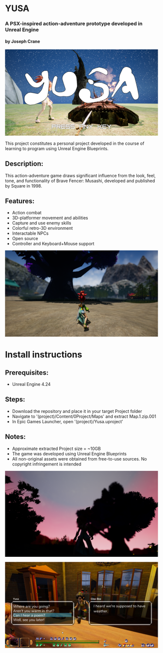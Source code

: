 # YUSA
### A PSX-inspired action-adventure prototype developed in Unreal Engine
#### by Joseph Crane


![alt text](https://raw.githubusercontent.com/sherpa-code/yusa/master/Preview%20Images/misc/titleScreenSample.png "Title Screen")


This project constitutes a personal project developed in the course of learning to program using Unreal Engine Blueprints.

## Description:
This action-adventure game draws significant influence from the look, feel, tone, and functionality of Brave Fencer: Musashi, developed and published by Square in 1998.

## Features:
- Action combat
- 3D-platformer movement and abilities
- Capture and use enemy skills
- Colorful retro-3D environment
- Interactable NPCs
- Open source
- Controller and Keyboard+Mouse support


![alt text](https://raw.githubusercontent.com/sherpa-code/yusa/master/Preview%20Images/environment/environment4.png "Ancient Tree")

# Install instructions
## Prerequisites:
- Unreal Engine 4.24

## Steps:
- Download the repository and place it in your target Project folder
- Navigate to '(project)/Content/0Project/Maps' and extract Map.1.zip.001
- In Epic Games Launcher, open '(project)/Yusa.uproject'


## Notes:
- Approximate extracted Project size = ~10GB
- The game was developed using Unreal Engine Blueprints
- All non-original assets were obtained from free-to-use sources. No copyright infringement is intended


![alt text](https://raw.githubusercontent.com/sherpa-code/yusa/master/Preview%20Images/environment/environment8.png "Late Evening")


![alt text](https://raw.githubusercontent.com/sherpa-code/yusa/master/Preview%20Images/screenshots/screenshots11.png "NPC Interaction")


